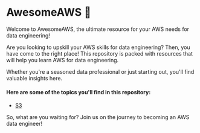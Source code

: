 # AwesomeAWS 🚒

Welcome to AwesomeAWS, the ultimate resource for your AWS needs for data engineering!

Are you looking to upskill your AWS skills for data engineering? Then, you have come to the right place! This repository is packed with resources that will help you learn AWS for data engineering.

Whether you're a seasoned data professional or just starting out, you'll find valuable insights here.

#### Here are some of the topics you'll find in this repository:

- [S3](./services/s3.md)

So, what are you waiting for? Join us on the journey to becoming an AWS data engineer!